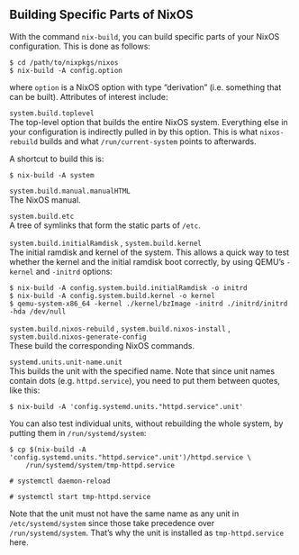 ## Building Specific Parts of NixOS

With the command `nix-build`, you can build specific parts of your NixOS configuration. This is done as follows:

```programlisting
$ cd /path/to/nixpkgs/nixos
$ nix-build -A config.option
```

where `option` is a NixOS option with type “derivation” (i.e. something that can be built). Attributes of interest include:

`system.build.toplevel`  
The top-level option that builds the entire NixOS system. Everything else in your configuration is indirectly pulled in by this option. This is what `nixos-rebuild` builds and what `/run/current-system` points to afterwards.

A shortcut to build this is:

```programlisting
$ nix-build -A system
```

`system.build.manual.manualHTML`  
The NixOS manual.

`system.build.etc`  
A tree of symlinks that form the static parts of `/etc`.

`system.build.initialRamdisk` , `system.build.kernel`  
The initial ramdisk and kernel of the system. This allows a quick way to test whether the kernel and the initial ramdisk boot correctly, by using QEMU’s `-kernel` and `-initrd` options:

```programlisting
$ nix-build -A config.system.build.initialRamdisk -o initrd
$ nix-build -A config.system.build.kernel -o kernel
$ qemu-system-x86_64 -kernel ./kernel/bzImage -initrd ./initrd/initrd -hda /dev/null
```

`system.build.nixos-rebuild` , `system.build.nixos-install` , `system.build.nixos-generate-config`  
These build the corresponding NixOS commands.

`systemd.units.unit-name.unit`  
This builds the unit with the specified name. Note that since unit names contain dots (e.g. `httpd.service`), you need to put them between quotes, like this:

```programlisting
$ nix-build -A 'config.systemd.units."httpd.service".unit'
```

You can also test individual units, without rebuilding the whole system, by putting them in `/run/systemd/system`:

```programlisting
$ cp $(nix-build -A 'config.systemd.units."httpd.service".unit')/httpd.service \
    /run/systemd/system/tmp-httpd.service

# systemctl daemon-reload

# systemctl start tmp-httpd.service

```

Note that the unit must not have the same name as any unit in `/etc/systemd/system` since those take precedence over `/run/systemd/system`. That’s why the unit is installed as `tmp-httpd.service` here.
